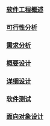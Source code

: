 ### [软件工程概述](https://github.com/Lsyhprum/StudyNotes/blob/master/Essentials%20of%20Software%20Engineering/Chapter1.md)

### [可行性分析](https://github.com/Lsyhprum/StudyNotes/blob/master/Essentials%20of%20Software%20Engineering/Chapter2.md)

### [需求分析](https://github.com/Lsyhprum/StudyNotes/blob/master/Essentials%20of%20Software%20Engineering/Chapter3.md)

### [概要设计](https://github.com/Lsyhprum/StudyNotes/blob/master/Essentials%20of%20Software%20Engineering/Chapter4.md)

### [详细设计](https://github.com/Lsyhprum/StudyNotes/blob/master/Essentials%20of%20Software%20Engineering/Chapter5.md)

### [软件测试](https://github.com/Lsyhprum/StudyNotes/blob/master/Essentials%20of%20Software%20Engineering/Chapter6.md)

### [面向对象设计](https://github.com/Lsyhprum/StudyNotes/blob/master/Essentials%20of%20Software%20Engineering/Chapter7.md)

